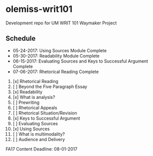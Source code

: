 # olemiss-writ101
Development repo for UM WRIT 101 Waymaker Project

## Schedule 
- 05-24-2017: Using Sources Module Complete 
- 05-30-2017: Readability Module Complete
- 06-15-2017: Evaluating Sources and Keys to Successful Argument Complete
- 07-06-2017: Rhetorical Reading Complete

1. [x] Rhetorical Reading
2. [ ] Beyond the Five Paragraph Essay
3. [x] Readability
4. [x] What is analysis?
5. [ ] Prewriting
6. [ ] Rhetorical Appeals
7. [ ] Rhetorical Situation/Revision
8. [x] Keys to Successful Argument
9. [ ] Evaluating Sources
10. [x] Using Sources
11. [ ] What is multimodality?
12. [ ] Audience and Delivery

FA17 Content Deadline: 08-01-2017




